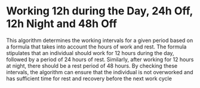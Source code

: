 # Working 12h during the Day, 24h Off, 12h Night and 48h Off
This algorithm determines the working intervals for a given period based on a formula that takes into account the hours of work and rest. The formula stipulates that an individual should work for 12 hours during the day, followed by a period of 24 hours of rest. Similarly, after working for 12 hours at night, there should be a rest period of 48 hours. By checking these intervals, the algorithm can ensure that the individual is not overworked and has sufficient time for rest and recovery before the next work cycle